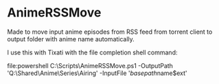 # AnimeRSSMove
Made to move input anime episodes from RSS feed from torrent client to output folder with anime name automatically.

I use this with Tixati with the file completion shell command:

file:powershell C:\Scripts\AnimeRSSMove.ps1 -OutputPath 'Q:\Shared\Anime\Series\Airing' -InputFile '$basepath$name$ext'
